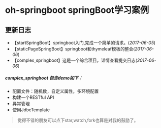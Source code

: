 # oh-springboot springBoot学习案例


## 更新日志

- 【startSpringBoot】springboot入门,完成一个简单的请求。(*2017-06-05*)
- 【staticPageSpringBoot】springboot和thymeleaf模板的整合(*2017-06-06*)
- 【complex_springboot】这是一个综合项目，详情查看提交日志(*2017-06-06*)


##### complex_springboot 包含demo如下：

- 配置文件：随机数，自定义属性，多环境配置
- 构建一个RESTful API
- 异常管理
- 使用JdbcTemplate


> 觉得不错的朋友可以点下star,watch,fork也算是对我的鼓励了。

